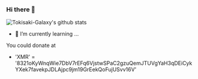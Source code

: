 ### Hi there 👋
![Tokisaki-Galaxy's github stats](https://github-readme-stats.vercel.app/api?username=tokisaki-galaxy&show_icons=true&theme=radical&count_private=true)

- 🌱 I’m currently learning ...

You could donate at
 - 'XMR' = '8321oKyWnqWie7DbV7rEFq6VjstwSPaC2gzuQemJTUVgYaH3qDEiCykYXek7favekpJDLAjpc9jm19GrEekQoFujUSvv16V'
<!--![Tokisaki-Galaxy's Top Langs](https://github-readme-stats.vercel.app/api/top-langs/?username=tokisaki-galaxy&layout=compact&theme=radical)-->
<!--
**Tokisaki-Galaxy/Tokisaki-Galaxy** is a ✨ _special_ ✨ repository because its `README.md` (this file) appears on your GitHub profile.

Here are some ideas to get you started:

- 🔭 I’m currently working on ...
- 🌱 I’m currently learning ...
- 👯 I’m looking to collaborate on ...
- 🤔 I’m looking for help with ...
- 💬 Ask me about ...
- 📫 How to reach me: ...
- 😄 Pronouns: ...
- ⚡ Fun fact: ...
-->
